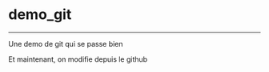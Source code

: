 # demo_git
------------------
Une demo de git qui se passe bien

Et maintenant, on modifie depuis le github
